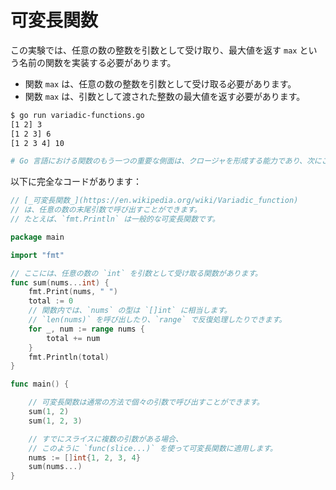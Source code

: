 # 可変長関数

この実験では、任意の数の整数を引数として受け取り、最大値を返す `max` という名前の関数を実装する必要があります。

- 関数 `max` は、任意の数の整数を引数として受け取る必要があります。
- 関数 `max` は、引数として渡された整数の最大値を返す必要があります。

```sh
$ go run variadic-functions.go
[1 2] 3
[1 2 3] 6
[1 2 3 4] 10

# Go 言語における関数のもう一つの重要な側面は、クロージャを形成する能力であり、次にこれを見ていきます。
```

以下に完全なコードがあります：

```go
// [_可変長関数_](https://en.wikipedia.org/wiki/Variadic_function)
// は、任意の数の末尾引数で呼び出すことができます。
// たとえば、`fmt.Println` は一般的な可変長関数です。

package main

import "fmt"

// ここには、任意の数の `int` を引数として受け取る関数があります。
func sum(nums...int) {
	fmt.Print(nums, " ")
	total := 0
	// 関数内では、`nums` の型は `[]int` に相当します。
	// `len(nums)` を呼び出したり、`range` で反復処理したりできます。
	for _, num := range nums {
		total += num
	}
	fmt.Println(total)
}

func main() {

	// 可変長関数は通常の方法で個々の引数で呼び出すことができます。
	sum(1, 2)
	sum(1, 2, 3)

	// すでにスライスに複数の引数がある場合、
	// このように `func(slice...)` を使って可変長関数に適用します。
	nums := []int{1, 2, 3, 4}
	sum(nums...)
}

```

